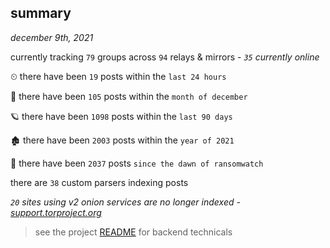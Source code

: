 
## summary
_december 9th, 2021_

currently tracking `79` groups across `94` relays & mirrors - _`35` currently online_

⏲ there have been `19` posts within the `last 24 hours`

🦈 there have been `105` posts within the `month of december`

🪐 there have been `1098` posts within the `last 90 days`

🏚 there have been `2003` posts within the `year of 2021`

🦕 there have been `2037` posts `since the dawn of ransomwatch`

there are `38` custom parsers indexing posts

_`20` sites using v2 onion services are no longer indexed - [support.torproject.org](https://support.torproject.org/onionservices/v2-deprecation/)_

> see the project [README](https://github.com/thetanz/ransomwatch#ransomwatch--) for backend technicals
